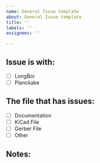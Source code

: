 ```yaml
---
name: General Issue template
about: General Issue template
title: ''
labels: ''
assignees: ''

---
```


## Issue is with:
- [ ] LongBoi
- [ ] Planckake

## The file that has issues:
- [ ] Documentation
- [ ] KiCad File
- [ ] Gerber File
- [ ] Other

## Notes:
